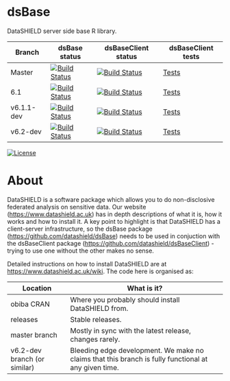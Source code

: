 dsBase
============

DataSHIELD server side base R library.




| Branch   | dsBase status | dsBaseClient status | dsBaseClient tests |
| -------- | ------------  | ------------------- | ------------------ |
| Master   | [![Build Status](https://dev.azure.com/datashield-testing/datashield/_apis/build/status/datashield.dsBase?branchName=master)](https://dev.azure.com/datashield-testing/datashield/_build/latest?definitionId=3&branchName=master) | [![Build Status](https://dev.azure.com/datashield-testing/datashield/_apis/build/status/datashield.dsBaseClient?branchName=master)](https://dev.azure.com/datashield-testing/datashield/_build/latest?definitionId=1&branchName=master) | [Tests](https://datashield.github.io/testStatus/dsBaseClient/master/latest/) |
| 6.1 | [![Build Status](https://dev.azure.com/datashield-testing/datashield/_apis/build/status/datashield.dsBase?branchName=6.1)](https://dev.azure.com/datashield-testing/datashield/_build/latest?definitionId=3&branchName=6.1) | [![Build Status](https://dev.azure.com/datashield-testing/datashield/_apis/build/status/datashield.dsBaseClient?branchName=6.1)](https://dev.azure.com/datashield-testing/datashield/_build/latest?definitionId=1&branchName=6.1) | [Tests](https://datashield.github.io/testStatus/dsBaseClient/6.1/latest/) |
| v6.1.1-dev | [![Build Status](https://dev.azure.com/datashield-testing/datashield/_apis/build/status/datashield.dsBase?branchName=v6.1.1-dev)](https://dev.azure.com/datashield-testing/datashield/_build/latest?definitionId=3&branchName=v6.1.1-dev) | [![Build Status](https://dev.azure.com/datashield-testing/datashield/_apis/build/status/datashield.dsBaseClient?branchName=v6.1.1-dev)](https://dev.azure.com/datashield-testing/datashield/_build/latest?definitionId=1&branchName=v6.1.1-dev) | [Tests](https://datashield.github.io/testStatus/dsBaseClient/v6.1.1-dev/latest/) |
| v6.2-dev | [![Build Status](https://dev.azure.com/datashield-testing/datashield/_apis/build/status/datashield.dsBase?branchName=v6.2-dev)](https://dev.azure.com/datashield-testing/datashield/_build/latest?definitionId=3&branchName=v6.2-dev) | [![Build Status](https://dev.azure.com/datashield-testing/datashield/_apis/build/status/datashield.dsBaseClient?branchName=v6.2-dev)](https://dev.azure.com/datashield-testing/datashield/_build/latest?definitionId=1&branchName=v6.2-dev) | [Tests](https://datashield.github.io/testStatus/dsBaseClient/v6.2-dev/latest/) |



[![License](https://img.shields.io/badge/license-GPLv3-blue.svg)](https://www.gnu.org/licenses/gpl-3.0.html)




About
=====

DataSHIELD is a software package which allows you to do non-disclosive federated analysis on sensitive data. Our website (https://www.datashield.ac.uk) has in depth descriptions of what it is, how it works and how to install it. A key point to highlight is that DataSHIELD has a client-server infrastructure, so the dsBase package (https://github.com/datashield/dsBase) needs to be used in conjuction with the dsBaseClient package (https://github.com/datashield/dsBaseClient) - trying to use one without the other makes no sense.

Detailed instructions on how to install DataSHIELD are at https://www.datashield.ac.uk/wiki. The code here is organised as:


| Location                     | What is it? |
| ---------------------------- | ------------| 
| obiba CRAN                   | Where you probably should install DataSHIELD from. |
| releases                     | Stable releases. |
| master branch                | Mostly in sync with the latest release, changes rarely. |
| v6.2-dev branch (or similar) | Bleeding edge development. We make no claims that this branch is fully functional at any given time. |
